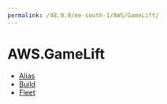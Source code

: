 ```yaml
---
permalink: /48.0.0/me-south-1/AWS/GameLift/
---
```


# AWS.GameLift



* [Alias](Alias.md)
* [Build](Build.md)
* [Fleet](Fleet.md)